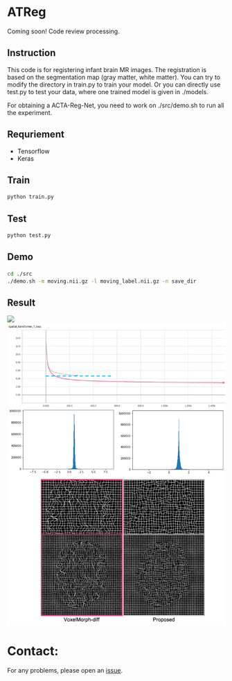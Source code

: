# ATReg 
Coming soon! Code review processing.
## Instruction
This code is for registering infant brain MR images. The registration is based on the segmentation map (gray matter, white matter). You can try to modify the directory in train.py to train your model. Or you can directly use test.py to test your data, where one trained model is given in ./models.

For obtaining a ACTA-Reg-Net, you need to work on ./src/demo.sh to run all the experiment.

## Requriement
- Tensorflow
- Keras

## Train
```bash
python train.py
```

## Test
```bash
python test.py
```

## Demo
```bash
cd ./src
./demo.sh -m moving.nii.gz -l moving_label.nii.gz -n save_dir
```
## Result
<img src='./Fig/Result_with_Grid.png' />
<img src='./Fig/Smoothness_Comparison.png'>

# Contact:
For any problems, please open an [issue](https://github.com/Barnonewdm/ACTA-Reg-Net/issues/new).
